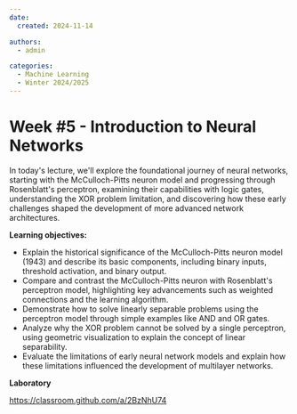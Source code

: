 ```yaml
---
date:
  created: 2024-11-14

authors:
  - admin

categories:
  - Machine Learning
  - Winter 2024/2025
---
```


# Week #5 - Introduction to Neural Networks

In today's lecture, we'll explore the foundational journey of neural networks, starting with the McCulloch-Pitts neuron model and progressing through Rosenblatt's perceptron, examining their capabilities with logic gates, understanding the XOR problem limitation, and discovering how these early challenges shaped the development of more advanced network architectures.

<!-- more -->

**Learning objectives:**
- Explain the historical significance of the McCulloch-Pitts neuron model (1943) and describe its basic components, including binary inputs, threshold activation, and binary output.
- Compare and contrast the McCulloch-Pitts neuron with Rosenblatt's perceptron model, highlighting key advancements such as weighted connections and the learning algorithm.
- Demonstrate how to solve linearly separable problems using the perceptron model through simple examples like AND and OR gates.
- Analyze why the XOR problem cannot be solved by a single perceptron, using geometric visualization to explain the concept of linear separability.
- Evaluate the limitations of early neural network models and explain how these limitations influenced the development of multilayer networks.

**Laboratory**

https://classroom.github.com/a/2BzNhU74
